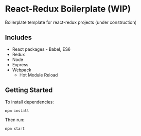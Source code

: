 # React-Redux Boilerplate (WIP)

Boilerplate template for react-redux projects (under construction)

## Includes

* React packages - Babel, ES6
* Redux
* Node
* Express
* Webpack
  * Hot Module Reload

## Getting Started

To install dependencies:

`npm install`

Then run:

`npm start`
